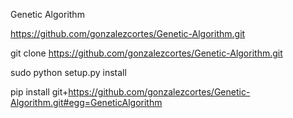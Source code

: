 Genetic Algorithm

https://github.com/gonzalezcortes/Genetic-Algorithm.git

git clone https://github.com/gonzalezcortes/Genetic-Algorithm.git

sudo python setup.py install


pip install git+https://github.com/gonzalezcortes/Genetic-Algorithm.git#egg=GeneticAlgorithm
